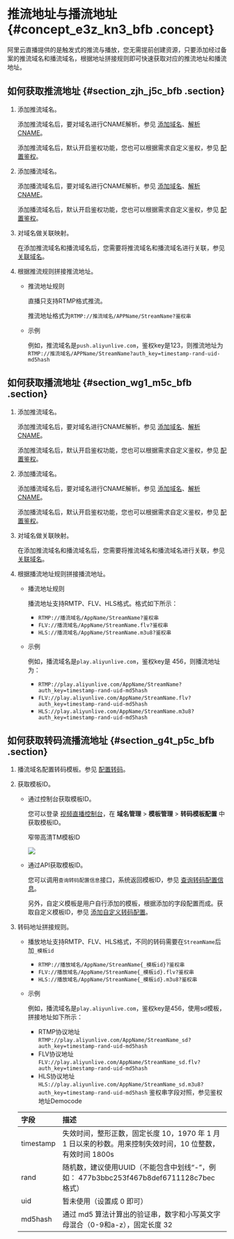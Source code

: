 # 推流地址与播流地址 {#concept_e3z_kn3_bfb .concept}

阿里云直播提供的是触发式的推流与播放，您无需提前创建资源，只要添加经过备案的推流域名和播流域名，根据地址拼接规则即可快速获取对应的推流地址和播流地址。

## 如何获取推流地址 {#section_zjh_j5c_bfb .section}

1.  添加推流域名。

    添加推流域名后，要对域名进行CNAME解析。参见 [添加域名](https://help.aliyun.com/document_detail/84922.html?spm=a2c4g.11186623.6.603.vp2cTx#%E6%B7%BB%E5%8A%A0%E5%9F%9F%E5%90%8D)、[解析CNAME](https://help.aliyun.com/document_detail/84929.html)。

    添加推流域名后，默认开启鉴权功能，您也可以根据需求自定义鉴权，参见 [配置鉴权](https://help.aliyun.com/document_detail/85018.html)。

2.  添加播流域名。

    添加播流域名后，要对域名进行CNAME解析。参见 [添加域名](https://help.aliyun.com/document_detail/84922.html?spm=a2c4g.11186623.6.603.vp2cTx#%E6%B7%BB%E5%8A%A0%E5%9F%9F%E5%90%8D)、[解析CNAME](https://help.aliyun.com/document_detail/84929.html)。

    添加播流域名后，默认开启鉴权功能，您也可以根据需求自定义鉴权，参见 [配置鉴权](https://help.aliyun.com/document_detail/85018.html)。

3.  对域名做关联映射。

    在添加推流域名和播流域名后，您需要将推流域名和播流域名进行关联，参见 [关联域名](https://help.aliyun.com/document_detail/84922.html?spm=a2c4g.11186623.6.603.vp2cTx#%E5%85%B3%E8%81%94%E5%9F%9F%E5%90%8D)。

4.  根据推流规则拼接推流地址。
    -   推流地址规则

        直播只支持RTMP格式推流。

        推流地址格式为`RTMP://推流域名/APPName/StreamName?鉴权串`

    -   示例

        例如，推流域名是`push.aliyunlive.com`，鉴权key是123，则推流地址为`RTMP://推流域名/APPName/StreamName?auth_key=timestamp-rand-uid-md5hash`


## 如何获取播流地址 {#section_wg1_m5c_bfb .section}

1.  添加推流域名。

    添加推流域名后，要对域名进行CNAME解析。参见 [添加域名](https://help.aliyun.com/document_detail/84922.html?spm=a2c4g.11186623.6.603.vp2cTx#%E6%B7%BB%E5%8A%A0%E5%9F%9F%E5%90%8D)、[解析CNAME](https://help.aliyun.com/document_detail/84929.html)。

    添加推流域名后，默认开启鉴权功能，您也可以根据需求自定义鉴权，参见 [配置鉴权](https://help.aliyun.com/document_detail/85018.html)。

2.  添加播流域名。

    添加播流域名后，要对域名进行CNAME解析。参见 [添加域名](https://help.aliyun.com/document_detail/84922.html?spm=a2c4g.11186623.6.603.vp2cTx#%E6%B7%BB%E5%8A%A0%E5%9F%9F%E5%90%8D)、[解析CNAME](https://help.aliyun.com/document_detail/84929.html)。

    添加播流域名后，默认开启鉴权功能，您也可以根据需求自定义鉴权，参见 [配置鉴权](https://help.aliyun.com/document_detail/85018.html)。

3.  对域名做关联映射。

    在添加推流域名和播流域名后，您需要将推流域名和播流域名进行关联，参见 [关联域名](https://help.aliyun.com/document_detail/84922.html?spm=a2c4g.11186623.6.603.vp2cTx#%E5%85%B3%E8%81%94%E5%9F%9F%E5%90%8D)。

4.  根据播流地址规则拼接播流地址。
    -   播流地址规则

        播流地址支持RMTP、FLV、HLS格式。格式如下所示：

        -   `RTMP://播流域名/AppName/StreamName?鉴权串`
        -   `FLV://播流域名/AppName/StreamName.flv?鉴权串`
        -   `HLS://播流域名/AppName/StreamName.m3u8?鉴权串`
    -   示例

        例如，播流域名是`play.aliyunlive.com`，鉴权key是 456，则播流地址为：

        -   `RTMP://play.aliyunlive.com/AppName/StreamName?auth_key=timestamp-rand-uid-md5hash`
        -   `FLV://play.aliyunlive.com/AppName/StreamName.flv?auth_key=timestamp-rand-uid-md5hash`
        -   `HLS://play.aliyunlive.com/AppName/StreamName.m3u8?auth_key=timestamp-rand-uid-md5hash`

## 如何获取转码流播流地址 {#section_g4t_p5c_bfb .section}

1.  播流域名配置转码模板。参见 [配置转码](https://help.aliyun.com/document_detail/84939.html)。
2.  获取模板ID。
    -   通过控制台获取模板ID。

        您可以登录 [视频直播控制台](https://live.console.aliyun.com/#/overview)，在 **域名管理** \> **模板管理** \> **转码模板配置** 中获取模板ID。

        窄带高清TM模板ID

        ![](http://static-aliyun-doc.oss-cn-hangzhou.aliyuncs.com/assets/img/20233/153958779411439_zh-CN.png)

    -   通过API获取模板ID。

        您可以调用`查询转码配置信息`接口，系统返回模板ID，参见 [查询转码配置信息](https://help.aliyun.com/document_detail/45048.html?spm=a2c4g.11186623.2.21.1d216717dc2deR)。

        另外，自定义模板是用户自行添加的模板，根据添加的字段配置而成。获取自定义模板ID，参见 [添加自定义转码配置](https://help.aliyun.com/document_detail/66944.html?spm=a2c4g.11186623.2.22.1d216717dc2deR)。

3.  转码地址拼接规则。

    -   播放地址支持RMTP、FLV、HLS格式，不同的转码需要在`StreamName`后加`_模板id`
        -   `RTMP://播放域名/AppName/StreamName{_模板id}?鉴权串`
        -   `FLV://播放域名/AppName/StreamName{_模板id}.flv?鉴权串`
        -   `HLS://播放域名/AppName/StreamName{_模板id}.m3u8?鉴权串`
    -   示例

        例如，播流域名是`play.aliyunlive.com`，鉴权key是456，使用sd模板，拼接地址如下所示：

        -   RTMP协议地址`RTMP://play.aliyunlive.com/AppName/StreamName_sd?auth_key=timestamp-rand-uid-md5hash`
        -   FLV协议地址`FLV://play.aliyunlive.com/AppName/StreamName_sd.flv?auth_key=timestamp-rand-uid-md5hash`
        -   HLS协议地址`HLS://play.aliyunlive.com/AppName/StreamName_sd.m3u8?auth_key=timestamp-rand-uid-md5hash`
    鉴权串字段对照，参见鉴权地址Democode

    |字段|描述|
    |:-|:-|
    |timestamp|失效时间，整形正数，固定长度 10，1970 年 1 月 1 日以来的秒数。用来控制失效时间，10 位整数，有效时间 1800s|
    |rand|随机数，建议使用UUID（不能包含中划线“-”，例如： 477b3bbc253f467b8def6711128c7bec 格式）|
    |uid|暂未使用（设置成 0 即可）|
    |md5hash|通过 md5 算法计算出的验证串，数字和小写英文字母混合（0-9和a-z），固定长度 32|


